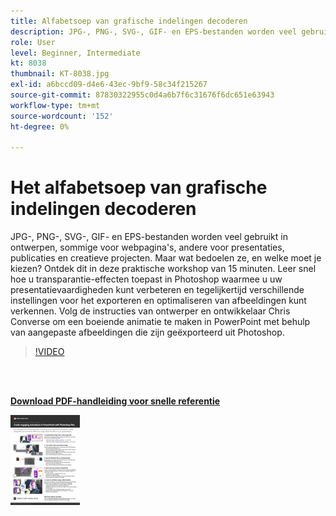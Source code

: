 ```yaml
---
title: Alfabetsoep van grafische indelingen decoderen
description: JPG-, PNG-, SVG-, GIF- en EPS-bestanden worden veel gebruikt in ontwerpen, sommige voor webpagina's, andere voor presentaties, publicaties en creatieve projecten. Maar wat bedoelen ze, en welke moet je kiezen?
role: User
level: Beginner, Intermediate
kt: 8038
thumbnail: KT-8038.jpg
exl-id: a6bccd09-d4e6-43ec-9bf9-58c34f215267
source-git-commit: 87830322955c0d4a6b7f6c31676f6dc651e63943
workflow-type: tm+mt
source-wordcount: '152'
ht-degree: 0%

---
```


# Het alfabetsoep van grafische indelingen decoderen

JPG-, PNG-, SVG-, GIF- en EPS-bestanden worden veel gebruikt in ontwerpen, sommige voor webpagina&#39;s, andere voor presentaties, publicaties en creatieve projecten. Maar wat bedoelen ze, en welke moet je kiezen? Ontdek dit in deze praktische workshop van 15 minuten. Leer snel hoe u transparantie-effecten toepast in Photoshop waarmee u uw presentatievaardigheden kunt verbeteren en tegelijkertijd verschillende instellingen voor het exporteren en optimaliseren van afbeeldingen kunt verkennen. Volg de instructies van ontwerper en ontwikkelaar Chris Converse om een boeiende animatie te maken in PowerPoint met behulp van aangepaste afbeeldingen die zijn geëxporteerd uit Photoshop.

>[!VIDEO](https://video.tv.adobe.com/v/333805?hidetitle=true)

<br> 

[**Download PDF-handleiding voor snelle referentie**](../quick-reference/Decodingthealphabetsoupofgraphicformats.pdf)

[![Afbeelding van eerste pagina van snelle naslaggids](assets/DecodingthealphabetsoupofgraphicformatsPage1.png)](../quick-reference/Decodingthealphabetsoupofgraphicformats.pdf)
